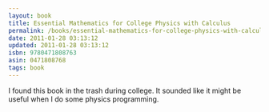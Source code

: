 ```yaml
---
layout: book
title: Essential Mathematics for College Physics with Calculus
permalink: /books/essential-mathematics-for-college-physics-with-calculus
date: 2011-01-28 03:13:12
updated: 2011-01-28 03:13:12
isbn: 9780471808763
asin: 0471808768
tags: book
---
```

I found this book in the trash during college. It sounded like it might be
useful when I do some physics programming.
